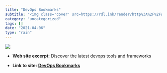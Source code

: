 ```yaml
---
title: "DevOps Bookmarks"
subtitle: "<img class='cover' src=https://rdl.ink/render/http%3A%2F%2Fwww.devopsbookmarks.com>"
category: "uncategorized"
tags: []
date: "2021-04-06"
type: "rain"
---
```

<img class="cover" src=https://rdl.ink/render/http%3A%2F%2Fwww.devopsbookmarks.com>



* **Web site excerpt:** Discover the latest devops tools and frameworks

* **Link to site:** **[DevOps Bookmarks](http://www.devopsbookmarks.com)**